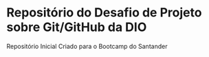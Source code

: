 # Repositório do Desafio de Projeto sobre Git/GitHub da DIO
Repositório Inicial Criado para o Bootcamp do Santander
